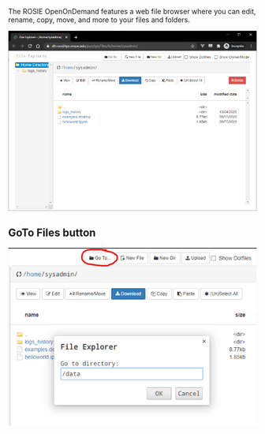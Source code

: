 The ROSIE OpenOnDemand features a web file browser where you can edit, rename, copy, move, and more to your files and folders.

![Files View](../_images/files_app_screenshot.png)

## GoTo Files button

![Files Goto Button](../_images/files_goto_button.png)